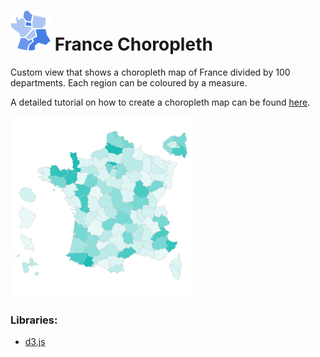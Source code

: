 # ![](icon.svg) France Choropleth

Custom view that shows a choropleth map of France divided by 100 departments. Each region can be coloured by a measure.

A detailed tutorial on how to create a choropleth map can be found [here](https://help.visokio.com/support/solutions/articles/42000012405-how-to-create-a-custom-view-choropleth-map-example-using-d3). 

![screenshot](thumbnail.png)

### Libraries:
 - [d3.js](https://d3js.org/)